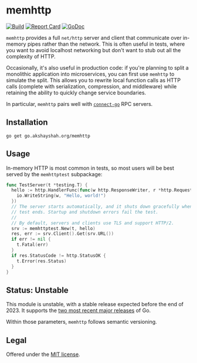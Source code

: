 memhttp
=======

[![Build](https://github.com/akshayjshah/memhttp/actions/workflows/ci.yaml/badge.svg?branch=main)](https://github.com/akshayjshah/memhttp/actions/workflows/ci.yaml)
[![Report Card](https://goreportcard.com/badge/go.akshayshah.org/memhttp)](https://goreportcard.com/report/go.akshayshah.org/memhttp)
[![GoDoc](https://pkg.go.dev/badge/go.akshayshah.org/memhttp.svg)](https://pkg.go.dev/go.akshayshah.org/memhttp)


`memhttp` provides a full `net/http` server and client that communicate over
in-memory pipes rather than the network. This is often useful in tests, where
you want to avoid localhost networking but don't want to stub out all the
complexity of HTTP.

Occasionally, it's also useful in production code: if you're planning to split a
monolithic application into microservices, you can first use `memhttp` to
simulate the split. This allows you to rewrite local function calls as HTTP
calls (complete with serialization, compression, and middleware) while
retaining the ability to quickly change service boundaries.

In particular, `memhttp` pairs well with [`connect-go`][connect-go] RPC
servers.

## Installation

```
go get go.akshayshah.org/memhttp
```

## Usage

In-memory HTTP is most common in tests, so most users will be best served by
the `memhttptest` subpackage:

```go
func TestServer(t *testing.T) {
  hello := http.HandlerFunc(func(w http.ResponseWriter, r *http.Request) {
    io.WriteString(w, "Hello, world!")
  })
  // The server starts automatically, and it shuts down gracefully when the
  // test ends. Startup and shutdown errors fail the test.
  //
  // By default, servers and clients use TLS and support HTTP/2.
  srv := memhttptest.New(t, hello)
  res, err := srv.Client().Get(srv.URL())
  if err != nil {
    t.Fatal(err)
  }
  if res.StatusCode != http.StatusOK {
    t.Error(res.Status)
  }
}
```

## Status: Unstable

This module is unstable, with a stable release expected before the end of 2023.
It supports the [two most recent major releases][go-support-policy] of Go.

Within those parameters, `memhttp` follows semantic versioning. 

## Legal

Offered under the [MIT license][license].

[go-support-policy]: https://golang.org/doc/devel/release#policy
[license]: https://github.com/akshayjshah/memhttp/blob/main/LICENSE
[connect-go]: https://github.com/bufbuild/connect-go

